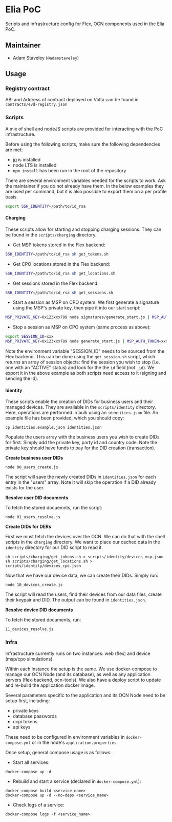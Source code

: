 # Elia PoC

Scripts and infrastructure config for Flex, OCN components used in the Elia
PoC.

## Maintainer
- Adam Staveley (`@adamstaveley`)


## Usage

### Registry contract

ABI and Address of contract deployed on Volta can be found in `contracts/evd-registry.json`

### Scripts

A mix of shell and nodeJS scripts are provided for interacting with the PoC
infrastructure. 

Before using the following scripts, make sure the following dependencies are 
met:
- [jq](https://stedolan.github.io/jq/download/) is installed
- node LTS is installed
- `npm install` has been run in the root of the repository

There are several environment variables needed for the scripts to work. Ask the
maintainer if you do not already have them. In the below examples they are used
per command, but it is also possible to export them on a per profile basis.

```sh
export SSH_IDENTITY=/path/to/id_rsa
```

#### Charging

These scripts allow for starting and stopping charging sessions. They can be 
found in the `scripts/charging` directory. 

- Get MSP tokens stored in the Flex backend:
```sh
SSH_IDENTITY=/path/to/id_rsa sh get_tokens.sh
```

- Get CPO locations stored in the Flex backend:
```sh
SSH_IDENTITY=/path/to/id_rsa sh get_locations.sh
```

- Get sessions stored in the Flex backend:
```sh
SSH_IDENTITY=/path/to/id_rsa sh get_sessions.sh
```

- Start a session as MSP on CPO system. We first generate a signature using the
MSP's private key, then pipe it into our start script:
```sh
MSP_PRIVATE_KEY=0x123xxx789 node signatures/generate_start.js | MSP_AUTH_TOKEN=xxx sh start_session.sh
```

- Stop a session as MSP on CPO system (same process as above):
```sh
export SESSION_ID=xxx
MSP_PRIVATE_KEY=0x123xxx789 node generate_start.js | MSP_AUTH_TOKEN=xxx sh stop_session.sh 
```

Note the environment variable "SESSION_ID" needs to be sourced from the Flex
backend. This can be done using the `get_session.sh` script, which returns an
array of session objects: find the session you wish to stop (i.e. one with an
"ACTIVE" status) and look for the the `id` field (not `_id`). We export it in
the above example as both scripts need access to it (signing and sending the 
id).

#### Identity

These scripts enable the creation of DIDs for business users and their
managed devices. They are available in the `scripts/identity` directory.
Here, operations are performed in bulk using an `identities.json` file.
An example file has been provided, which you should copy:

```
cp identities.example.json identities.json
```

Populate the users array with the business users you wish to create 
DIDs for first. Simply add the private key, party id and country code.
Note the private key should have funds to pay for the DID creation 
(transaction).

**Create business user DIDs**
```
node 00_users_create.js
```

The script will save the newly created DIDs in `identities.json` for each
entry in the "users" array. Note it will skip the operation if a DID 
already exists for the user.

**Resolve user DID documents**

To fetch the stored docuemnts, run the script:
```
node 01_users_resolve.js
```

**Create DIDs for DERs**

First we must fetch the devices over the OCN. We can do that with the 
shell scripts in the `charging` directory. We want to place our cached
data in the `identity` directory for our DID script to read it.

```
sh scripts/charging/get_tokens.sh > scripts/identity/devices_msp.json
sh scripts/charging/get_locations.sh > scripts/identity/devices_cpo.json
```

Now that we have our device data, we can create their DIDs. Simply run:

```
node 10_devices_create.js
```

The script will read the users, find their devices from our data files,
create their keypair and DID. The output can be found in `identities.json`.

**Resolve device DID documents**

To fetch the stored documents, run:
```
11_devices_resolve.js
```


### Infra

Infrastructure currently runs on two instances: web (flex) and device
(msp/cpo simulations).

Within each instance the setup is the same. We use docker-compose to manage our
OCN Node (and its database), as well as any application servers (flex-backend,
ocn-tools). We also have a deploy script to update and re-build the application
docker image.

Several parameters specific to the application and its OCN Node need to be setup
first, including:
- private keys
- database passwords
- ocpi tokens
- api keys

These need to be configured in environment variables in `docker-compose.yml` or
in the node's `application.properties`.

Once setup, general compose usage is as follows:

- Start all services:
```
docker-compose up -d
```

- Rebuild and start a service (declared in `docker-compose.yml`):
```
docker-compose build <service_name>
docker-compose up -d --no-deps <service_name>
```

- Check logs of a service:
```
docker-compose logs -f <service_name>
```
